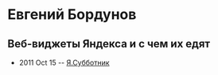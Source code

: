 # Евгений Бордунов

## Веб-виджеты Яндекса и с чем их едят
- 2011 Oct 15 -- [Я.Субботник](https://events.yandex.ru/lib/talks/198/)    
